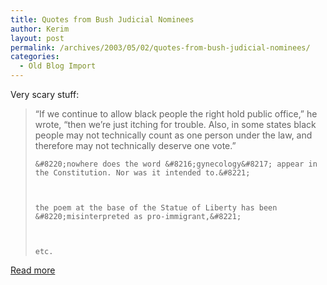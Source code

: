```yaml
---
title: Quotes from Bush Judicial Nominees
author: Kerim
layout: post
permalink: /archives/2003/05/02/quotes-from-bush-judicial-nominees/
categories:
  - Old Blog Import
---
```

Very scary stuff:


>   &#8220;If we continue to allow black people the right hold public office,&#8221; he wrote, &#8220;then we&#8217;re just itching for trouble. Also, in some states black people may not technically count as one person under the law, and therefore may not technically deserve one vote.&#8221;  
>   
>   
>     &#8220;nowhere does the word &#8216;gynecology&#8217; appear in the Constitution. Nor was it intended to.&#8221;
>   
>   
>   
>     the poem at the base of the Statue of Liberty has been &#8220;misinterpreted as pro-immigrant,&#8221;
>   
>   
>   
>     etc.
>   


<a href="http://www.nealpollack.com/cgi-bin/blog/do.cgi/200305010040/permalink" onclick="_gaq.push(['_trackEvent', 'outbound-article', 'http://www.nealpollack.com/cgi-bin/blog/do.cgi/200305010040/permalink', 'Read more']);" >Read more</a>

